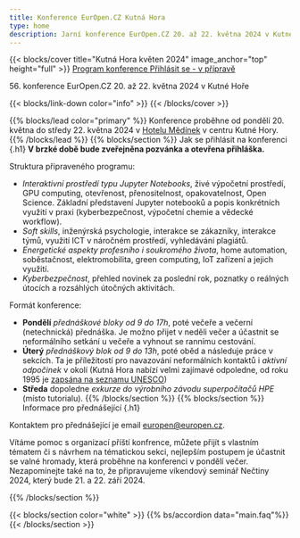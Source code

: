 ```yaml
---
title: Konference EurOpen.CZ Kutná Hora
type: home
description: Jarní konference EurOpen.CZ 20. až 22. května 2024 v Kutné Hoře
---
```


{{< blocks/cover title="Kutná Hora květen 2024" image_anchor="top" height="full" >}}
<a class="btn btn-lg btn-primary me-3 mb-4" href="#td-block-2">
  Program konference
</a>
<a class="btn btn-lg btn-secondary me-3 mb-4" href="#td-block-2">
  Přihlásit se - v přípravě
</a>
<p class="lead mt-3 mb-3">56. konference EurOpen.CZ 20. až 22. května 2024 v Kutné Hoře</p>
{{< blocks/link-down color="info" >}}
{{< /blocks/cover >}}

{{% blocks/lead color="primary" %}}
Konference proběhne od pondělí 20. května do středy 22. května 2024 v [Hotelu Mědínek](https://www.medinek.cz/) v centru Kutné Hory.
{{% /blocks/lead %}}
{{% blocks/section %}}
Jak se přihlásit na konferenci
{.h1}
**V brzké době bude zveřejněna pozvánka a otevřena přihláška.**

Struktura připraveného programu:
- *Interaktivní prostředí typu Jupyter Notebooks*, živé výpočetní prostředí, GPU computing, otevřenost, přenositelnost, opakovatelnost, Open Science. Základní představení Jupyter notebooků a popis konkrétních využití v praxi (kyberbezpečnost, výpočetní chemie a vědecké workflow).
- *Soft skills*, inženýrská psychologie, interakce se zákazníky, interakce týmů, využití ICT v náročném prostředí, vyhledávání plagiátů.
- *Energetické aspekty profesního i soukromého života*, home automation, soběstačnost, elektromobilita, green computing, IoT zařízení a jejich využití.
- *Kyberbezpečnost*, přehled novinek za poslední rok, poznatky o reálných útocích a rozsáhlých útočných aktivitách.

Formát konference:
- **Pondělí** *přednáškové bloky od 9 do 17h*, poté večeře a večerní (netechnická) přednáška. Je možno přijet v neděli večer a účastnit se neformálního setkání u večeře a vyhnout se rannímu cestování.
- **Úterý** *přednáškový blok od 9 do 13h*, poté oběd a následuje práce v sekcích. Ta je příležitostí pro navazování neformálních kontaktů i *aktivní odpočinek* v okolí (Kutná Hora nabízí velmi zajímavé odpoledne, od roku 1995 je [zapsána na seznamu UNESCO](https://www.unesco-czech.cz/kutna-hora/predstaveni/))
- **Středa** dopoledne *exkurze do výrobního závodu superpočítačů HPE* (místo tutorialu).
{{% /blocks/section %}}
{{% blocks/section %}}
Informace pro přednášející
{.h1}

Kontaktem pro přednášející je email europen@europen.cz.

Vítáme pomoc s organizací příští konfrence, můžete přijít s vlastním tématem či s návrhem na tématickou sekci, nejlepším postupem je účastnit se valné hromady, která proběhne na konferenci v pondělí večer. Nezapomínejte také na to, že připravujeme víkendový seminář Nečtiny 2024, který bude 21. a 22. září 2024.


{{% /blocks/section %}}

<!-- your comment text Nested shortcodes with % notation interpret indentation - pre/code block shows up here  -->
<!-- https://github.com/gohugoio/hugo/issues/11272  -->
{{< blocks/section color="white" >}}
{{% bs/accordion data="main.faq"%}}
{{< /blocks/section >}}
